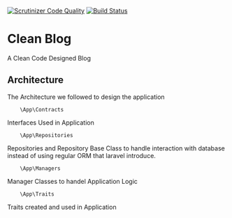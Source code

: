[![Scrutinizer Code Quality](https://scrutinizer-ci.com/g/mustafah15/blog/badges/quality-score.png?b=master)](https://scrutinizer-ci.com/g/mustafah15/blog/?branch=master)
[![Build Status](https://scrutinizer-ci.com/g/mustafah15/blog/badges/build.png?b=master)](https://scrutinizer-ci.com/g/mustafah15/blog/build-status/master)
# Clean Blog

A Clean Code Designed Blog  

## Architecture

The Architecture we followed to design the application

```
	\App\Contracts
```
Interfaces Used in Application


```
	\App\Repositories
```
Repositories and Repository Base Class to handle interaction with database instead of using regular ORM that laravel introduce.

```
	\App\Managers
```
Manager Classes to handel Application Logic


```
	\App\Traits
```
Traits created and used in Application

